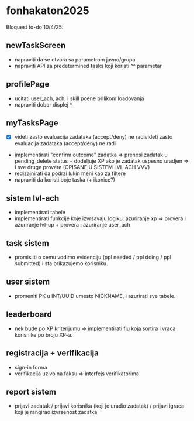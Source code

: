 # fonhakaton2025

Bloquest to-do 10/4/25:

## newTaskScreen
- napraviti da se otvara sa parametrom javno/grupa
- napraviti API za predetermined tasks koji koristi ^^ parametar

## profilePage
- ucitati user_ach, ach, i skill poene prilikom loadovanja
- napraviti dobar displej ^

## myTasksPage
- [x] videti zasto evaluacija zadataka (accept/deny) ne radivideti zasto evaluacija zadataka (accept/deny) ne radi
- implementirati "confirm outcome" zadatka => prenosi zadatak u pending_delete status + dodeljuje XP ako je zadatak uspesno uradjen => i sve druge provere (OPISANE U SISTEM LVL-ACH VVV)
- redizajnirati da podrzi lukin meni kao za filtere
- napraviti da koristi boje taska (+ ikonice?)

## sistem lvl-ach
- implementirati tabele
- implementirati funkcije koje izvrsavaju logiku: azuriranje xp => provera i azuriranje lvl-up + provera i azuriranje user_ach

## task sistem
- promisliti o cemu vodimo evidenciju (ppl needed / ppl doing / ppl submitted) i sta prikazujemo korisniku.

## user sistem
- promeniti PK u INT/UUID umesto NICKNAME, i azurirati sve tabele.

## leaderboard
- nek bude po XP kriterijumu => implementirati fju koja sortira i vraca korisnike po broju XP-a.

## registracija + verifikacija
- sign-in forma
- verifikacija uzivo na faksu => interfejs verifikatorima

## report sistem
- prijavi zadatak / prijavi korisnika (koji je uradio zadatak) / prijavi igraca koji je rangirao izvrsenost zadatka
